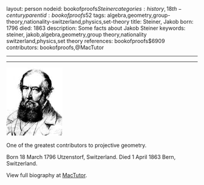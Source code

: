 layout: person
nodeid: bookofproofs$Steiner
categories: history,18th-century
parentid: bookofproofs$52
tags: algebra,geometry,group-theory,nationality-switzerland,physics,set-theory
title: Steiner, Jakob
born: 1796
died: 1863
description: Some facts about Jakob Steiner
keywords: steiner, jakob,algebra,geometry,group theory,nationality switzerland,physics,set theory
references: bookofproofs$6909
contributors: bookofproofs,@MacTutor

---


---

![Steiner.jpg](https://github.com/bookofproofs/bookofproofs.github.io/blob/main/_sources/_assets/images/portraits/Steiner.jpg?raw=true)

One of the greatest contributors to projective geometry.

Born 18 March 1796 Utzenstorf, Switzerland. Died 1 April 1863 Bern, Switzerland.


View full biography at [MacTutor](https://mathshistory.st-andrews.ac.uk/Biographies/Steiner/).